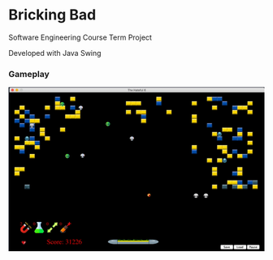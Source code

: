# Bricking Bad

Software Engineering Course Term Project

Developed with Java Swing

### Gameplay

![](demo.gif)
